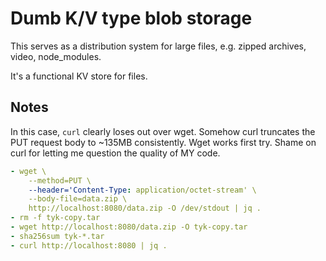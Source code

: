 # Dumb K/V type blob storage

This serves as a distribution system for large files, e.g. zipped
archives, video, node_modules.

It's a functional KV store for files.

## Notes

In this case, `curl` clearly loses out over wget. Somehow curl truncates
the PUT request body to ~135MB consistently. Wget works first try. Shame
on curl for letting me question the quality of MY code.

```yaml
- wget \
    --method=PUT \
    --header='Content-Type: application/octet-stream' \
    --body-file=data.zip \
    http://localhost:8080/data.zip -O /dev/stdout | jq .
- rm -f tyk-copy.tar
- wget http://localhost:8080/data.zip -O tyk-copy.tar
- sha256sum tyk-*.tar
- curl http://localhost:8080 | jq .
```
